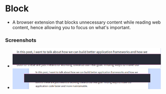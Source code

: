 # Block

- A browser extension that blocks unnecessary content while reading web content, hence allowing you to focus on what's important.

### Screenshots

- ![reading an artical](./screenshots/001.png)
- ![reading an artical](./screenshots/002.png)
